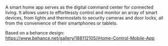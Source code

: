 
A smart home app serves as the digital command center for connected living. It allows users to effortlessly control and monitor an array of smart devices, from lights and thermostats to security cameras and door locks, all from the convenience of their smartphones or tablets.

Based on a behance design: https://www.behance.net/gallery/188112105/iHome-Control-Mobile-App